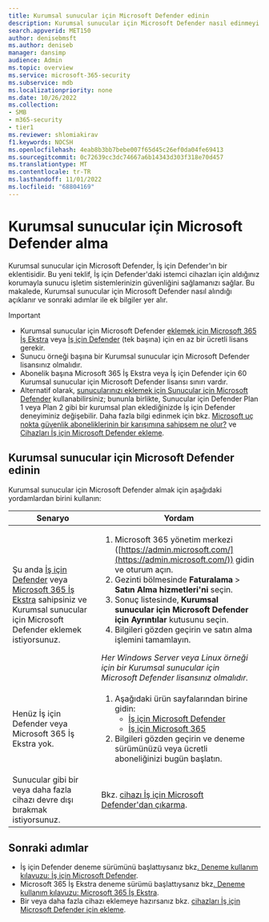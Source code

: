 ```yaml
---
title: Kurumsal sunucular için Microsoft Defender edinin
description: Kurumsal sunucular için Microsoft Defender nasıl edinmeyi öğrenin.
search.appverid: MET150
author: denisebmsft
ms.author: deniseb
manager: dansimp
audience: Admin
ms.topic: overview
ms.service: microsoft-365-security
ms.subservice: mdb
ms.localizationpriority: none
ms.date: 10/26/2022
ms.collection:
- SMB
- m365-security
- tier1
ms.reviewer: shlomiakirav
f1.keywords: NOCSH
ms.openlocfilehash: 4eab8b3bb7bebe007f65d45c26ef0da04fe69413
ms.sourcegitcommit: 0c72639cc3dc74667a6b14343d303f318e70d457
ms.translationtype: MT
ms.contentlocale: tr-TR
ms.lasthandoff: 11/01/2022
ms.locfileid: "68804169"
---
```

# <a name="how-to-get-microsoft-defender-for-business-servers"></a>Kurumsal sunucular için Microsoft Defender alma

Kurumsal sunucular için Microsoft Defender, İş için Defender'ın bir eklentisidir. Bu yeni teklif, İş için Defender'daki istemci cihazları için aldığınız korumayla sunucu işletim sistemlerinizin güvenliğini sağlamanızı sağlar. Bu makalede, Kurumsal sunucular için Microsoft Defender nasıl alındığı açıklanır ve sonraki adımlar ile ek bilgiler yer alır.

> [!IMPORTANT]
> - Kurumsal sunucular için Microsoft Defender [eklemek için Microsoft 365 İş Ekstra](../../business-premium/index.md) veya [İş için Defender](mdb-overview.md) (tek başına) için en az bir ücretli lisans gerekir. 
> - Sunucu örneği başına bir Kurumsal sunucular için Microsoft Defender lisansınız olmalıdır.
> - Abonelik başına Microsoft 365 İş Ekstra veya İş için Defender için 60 Kurumsal sunucular için Microsoft Defender lisansı sınırı vardır.
> - Alternatif olarak, [sunucularınızı eklemek için Sunucular için Microsoft Defender](/azure/defender-for-cloud/defender-for-servers-introduction) kullanabilirsiniz; bununla birlikte, Sunucular için Defender Plan 1 veya Plan 2 gibi bir kurumsal plan eklediğinizde İş için Defender deneyiminiz değişebilir. Daha fazla bilgi edinmek için bkz. [Microsoft uç nokta güvenlik aboneliklerinin bir karışımına sahipsem ne olur?](mdb-faq.yml#what-happens-if-i-have-a-mix-of-microsoft-endpoint-security-subscriptions) ve [Cihazları İş için Microsoft Defender ekleme](mdb-onboard-devices.md).

## <a name="get-microsoft-defender-for-business-servers"></a>Kurumsal sunucular için Microsoft Defender edinin

Kurumsal sunucular için Microsoft Defender almak için aşağıdaki yordamlardan birini kullanın:

| Senaryo  | Yordam  |
|---------|---------|
| Şu anda [İş için Defender](mdb-overview.md) veya [Microsoft 365 İş Ekstra](../../business-premium/index.md) sahipsiniz ve Kurumsal sunucular için Microsoft Defender eklemek istiyorsunuz.     | <ol><li>Microsoft 365 yönetim merkezi ([https://admin.microsoft.com/](https://admin.microsoft.com/)) gidin ve oturum açın.</li><li>Gezinti bölmesinde **Faturalama** > **Satın Alma hizmetleri'ni** seçin.</li><li>Sonuç listesinde, **Kurumsal sunucular için Microsoft Defender** **için Ayrıntılar** kutusunu seçin.</li><li>Bilgileri gözden geçirin ve satın alma işlemini tamamlayın. </li></ol>*Her Windows Server veya Linux örneği için bir Kurumsal sunucular için Microsoft Defender lisansınız olmalıdır.*        |
| Henüz İş için Defender veya Microsoft 365 İş Ekstra yok.     | <ol><li>Aşağıdaki ürün sayfalarından birine gidin: <ul><li>[İş için Microsoft Defender](https://aka.ms/DefenderforBusiness)</li><li>[İş için Microsoft 365](https://www.microsoft.com/en-us/microsoft-365/business-h)</li></ul></li><li>Bilgileri gözden geçirin ve deneme sürümünüzü veya ücretli aboneliğinizi bugün başlatın.</li></ol> |
| Sunucular gibi bir veya daha fazla cihazı devre dışı bırakmak istiyorsunuz. | Bkz. [cihazı İş için Microsoft Defender'dan çıkarma](mdb-offboard-devices.md). |

## <a name="next-steps"></a>Sonraki adımlar

- İş için Defender deneme sürümünü başlattıysanız bkz[. Deneme kullanım kılavuzu: İş için Microsoft Defender](trial-playbook-defender-business.md).
- Microsoft 365 İş Ekstra deneme sürümü başlattıysanız bkz[. Deneme kullanım kılavuzu: Microsoft 365 İş Ekstra](../../business-premium/m365bp-trial-playbook-microsoft-business-premium.md).
- Bir veya daha fazla cihazı eklemeye hazırsanız bkz. [cihazları İş için Microsoft Defender için ekleme](mdb-onboard-devices.md).

